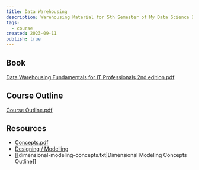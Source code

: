```yaml
---
title: Data Warehousing
description: Warehousing Material for 5th Semester of My Data Science Degree
tags:
  - course
created: 2023-09-11
publish: true
---
```


## Book

[Data Warehousing Fundamentals for IT Professionals 2nd edition.pdf](data-warehousing-fundamentals-for-it-professionals-2nd-edition.pdf)

## Course Outline

[Course Outline.pdf](data-warehousing-course-outline-fall-2023.pdf)

## Resources

- [Concepts.pdf](core-warehouse-concepts.pdf)
- [Designing / Modelling](https://www.ibm.com/docs/en/ida/9.1.2?topic=designing-modeling)
- [[dimensional-modeling-concepts.txt|Dimensional Modeling Concepts Outline]]

